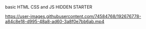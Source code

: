 basic HTML CSS and JS HIDDEN STARTER

https://user-images.githubusercontent.com/74584768/192676778-a84c8e18-d995-48a8-ad60-3a8f0e7bb6ab.mp4

